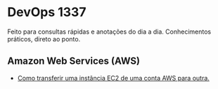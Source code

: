 # DevOps 1337
Feito para consultas rápidas e anotações do dia a dia. Conhecimentos práticos, direto ao ponto.

## Amazon Web Services (AWS)
- [Como transferir uma instância EC2 de uma conta AWS para outra.](/aws/como-transferir-uma-instancia-ec2.md)